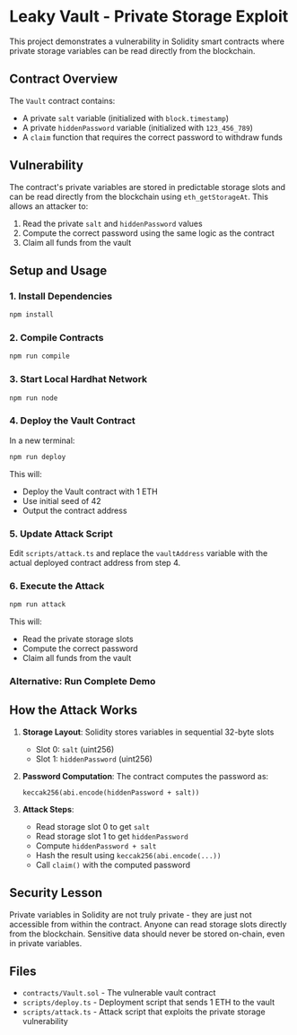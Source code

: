 # Leaky Vault - Private Storage Exploit

This project demonstrates a vulnerability in Solidity smart contracts where private storage variables can be read directly from the blockchain.

## Contract Overview

The `Vault` contract contains:

- A private `salt` variable (initialized with `block.timestamp`)
- A private `hiddenPassword` variable (initialized with `123_456_789`)
- A `claim` function that requires the correct password to withdraw funds

## Vulnerability

The contract's private variables are stored in predictable storage slots and can be read directly from the blockchain using `eth_getStorageAt`. This allows an attacker to:

1. Read the private `salt` and `hiddenPassword` values
2. Compute the correct password using the same logic as the contract
3. Claim all funds from the vault

## Setup and Usage

### 1. Install Dependencies

```bash
npm install
```

### 2. Compile Contracts

```bash
npm run compile
```

### 3. Start Local Hardhat Network

```bash
npm run node
```

### 4. Deploy the Vault Contract

In a new terminal:

```bash
npm run deploy
```

This will:

- Deploy the Vault contract with 1 ETH
- Use initial seed of 42
- Output the contract address

### 5. Update Attack Script

Edit `scripts/attack.ts` and replace the `vaultAddress` variable with the actual deployed contract address from step 4.

### 6. Execute the Attack

```bash
npm run attack
```

This will:

- Read the private storage slots
- Compute the correct password
- Claim all funds from the vault

### Alternative: Run Complete Demo

## How the Attack Works

1. **Storage Layout**: Solidity stores variables in sequential 32-byte slots

   - Slot 0: `salt` (uint256)
   - Slot 1: `hiddenPassword` (uint256)

2. **Password Computation**: The contract computes the password as:

   ```solidity
   keccak256(abi.encode(hiddenPassword + salt))
   ```

3. **Attack Steps**:
   - Read storage slot 0 to get `salt`
   - Read storage slot 1 to get `hiddenPassword`
   - Compute `hiddenPassword + salt`
   - Hash the result using `keccak256(abi.encode(...))`
   - Call `claim()` with the computed password

## Security Lesson

Private variables in Solidity are not truly private - they are just not accessible from within the contract. Anyone can read storage slots directly from the blockchain. Sensitive data should never be stored on-chain, even in private variables.

## Files

- `contracts/Vault.sol` - The vulnerable vault contract
- `scripts/deploy.ts` - Deployment script that sends 1 ETH to the vault
- `scripts/attack.ts` - Attack script that exploits the private storage vulnerability
